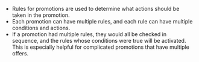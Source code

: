 - Rules for promotions are used to determine what actions should be taken in the promotion.
- Each promotion can have multiple rules, and each rule can have multiple conditions and actions.
- If a promotion had multiple rules, they would all be checked in sequence, and the rules whose conditions were true will be activated. This is especially helpful for complicated promotions that have multiple offers.
